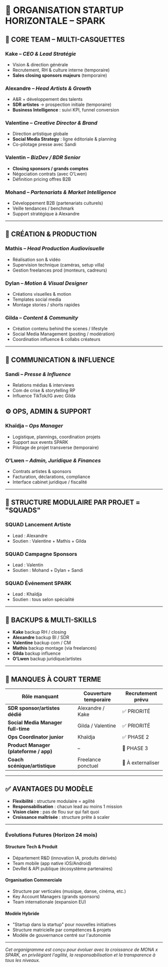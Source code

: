 # 🚀 ORGANISATION STARTUP HORIZONTALE – SPARK

## 🎯 **CORE TEAM – MULTI-CASQUETTES**

### **Kake** – *CEO & Lead Stratégie*

* Vision & direction générale
* Recrutement, RH & culture interne (temporaire)
* **Sales closing sponsors majeurs** (temporaire)

### **Alexandre** – *Head Artists & Growth*

* A\&R + développement des talents
* **SDR artistes** → prospection initiale (temporaire)
* **Business Intelligence** : suivi KPI, funnel conversion

### **Valentine** – *Creative Director & Brand*

* Direction artistique globale
* **Social Media Strategy** : ligne éditoriale & planning
* Co-pilotage presse avec Sandi

### **Valentin** – *BizDev / BDR Senior*

* **Closing sponsors / grands comptes**
* Négociation contrats (avec O'Lwen)
* Définition pricing offres B2B

### **Mohand** – *Partenariats & Market Intelligence*

* Développement B2B (partenariats culturels)
* Veille tendances / benchmark
* Support stratégique à Alexandre

---

## 🎨 **CRÉATION & PRODUCTION**

### **Mathis** – *Head Production Audiovisuelle*

* Réalisation son & vidéo
* Supervision technique (caméras, setup villa)
* Gestion freelances prod (monteurs, cadreurs)

### **Dylan** – *Motion & Visual Designer*

* Créations visuelles & motion
* Templates social media
* Montage stories / shorts rapides

### **Gilda** – *Content & Community*

* Création contenu behind the scenes / lifestyle
* Social Media Management (posting / modération)
* Coordination influence & collabs créateurs

---

## 📱 **COMMUNICATION & INFLUENCE**

### **Sandi** – *Presse & Influence*

* Relations médias & interviews
* Com de crise & storytelling RP
* Influence TikTok/IG avec Gilda

## ⚙️ **OPS, ADMIN & SUPPORT**

### **Khaïdja** – *Ops Manager*

* Logistique, plannings, coordination projets
* Support aux events SPARK
* Pilotage de projet transverse (temporaire)

### **O'Lwen** – *Admin, Juridique & Finances*

* Contrats artistes & sponsors
* Facturation, déclarations, compliance
* Interface cabinet juridique / fiscalité

---

## 🧠 STRUCTURE MODULAIRE PAR PROJET = "SQUADS"

### **SQUAD Lancement Artiste**

* Lead : Alexandre
* Soutien : Valentine + Mathis + Gilda

### **SQUAD Campagne Sponsors**

* Lead : Valentin
* Soutien : Mohand + Dylan + Sandi

### **SQUAD Événement SPARK**

* Lead : Khaïdja
* Soutien : tous selon spécialité

---

## 👥 BACKUPS & MULTI-SKILLS

* **Kake** backup RH / closing
* **Alexandre** backup BI / SDR
* **Valentine** backup com / CM
* **Mathis** backup montage (via freelances)
* **Gilda** backup influence
* **O'Lwen** backup juridique/artistes

---

## 📌 MANQUES À COURT TERME

| Rôle manquant                          | Couverture temporaire | Recrutement prévu |
| -------------------------------------- | --------------------- | ----------------- |
| **SDR sponsor/artistes dédié**         | Alexandre / Kake      | ✅ PRIORITÉ        |
| **Social Media Manager full-time**     | Gilda / Valentine     | ✅ PRIORITÉ        |
| **Ops Coordinator junior**             | Khaïdja               | ✅ PHASE 2         |
| **Product Manager (plateforme / app)** | –                     | 📅 PHASE 3        |
| **Coach scénique/artistique**          | Freelance ponctuel    | 🎯 À externaliser |

---

## ✅ AVANTAGES DU MODÈLE

* **Flexibilité** : structure modulaire = agilité
* **Responsabilisation** : chacun lead au moins 1 mission
* **Vision claire** : pas de flou sur qui fait quoi
* **Croissance maîtrisée** : structure prête à scaler

---

### Évolutions Futures (Horizon 24 mois)

#### Structure Tech & Produit
- Département R&D (innovation IA, produits dérivés)
- Team mobile (app native iOS/Android)
- DevRel & API publique (écosystème partenaires)

#### Organisation Commerciale
- Structure par verticales (musique, danse, cinéma, etc.)
- Key Account Managers (grands sponsors)
- Team internationale (expansion EU)

#### Modèle Hybride
- "Startup dans la startup" pour nouvelles initiatives
- Structure matricielle par compétences & projets
- Modèle de gouvernance centré sur l'autonomie

---

*Cet organigramme est conçu pour évoluer avec la croissance de MONA x SPARK, en privilégiant l'agilité, la responsabilisation et la transparence à tous les niveaux.*
